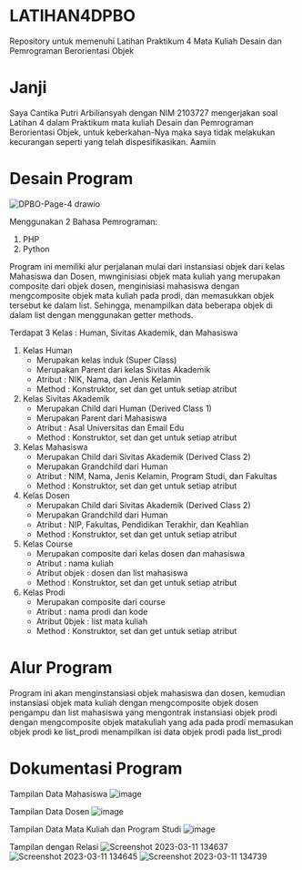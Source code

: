 # LATIHAN4DPBO
Repository untuk memenuhi Latihan Praktikum 4 Mata Kuliah Desain dan Pemrograman Berorientasi Objek

# Janji
Saya Cantika Putri Arbiliansyah dengan NIM 2103727 mengerjakan soal Latihan 4 
dalam Praktikum mata kuliah Desain dan Pemrograman Berorientasi Objek, untuk keberkahan-Nya
maka saya tidak melakukan kecurangan seperti yang telah dispesifikasikan. Aamiin

# Desain Program
![DPBO-Page-4 drawio](https://user-images.githubusercontent.com/85111014/224393074-358dab55-d447-4fe0-913f-10929b053033.png)

Menggunakan 2 Bahasa Pemrograman:
1. PHP
2. Python

Program ini memiliki alur perjalanan mulai dari instansiasi objek dari kelas Mahasiswa dan Dosen, mwnginisiasi objek mata kuliah yang merupakan composite dari objek dosen, menginisiasi mahasiswa dengan mengcomposite objek mata kuliah pada prodi, dan memasukkan objek tersebut ke dalam list. Sehingga, menampilkan data beberapa objek di dalam list dengan menggunakan getter methods.

Terdapat 3 Kelas : Human, Sivitas Akademik, dan Mahasiswa
1. Kelas Human
   - Merupakan kelas induk (Super Class)
   - Merupakan Parent dari kelas Sivitas Akademik
   - Atribut : NIK, Nama, dan Jenis Kelamin
   - Method : Konstruktor, set dan get untuk setiap atribut
2. Kelas Sivitas Akademik
   - Merupakan Child dari Human (Derived Class 1)
   - Merupakan Parent dari Mahasiswa
   - Atribut : Asal Universitas dan Email Edu
   - Method : Konstruktor, set dan get untuk setiap atribut
3. Kelas Mahasiswa
   - Merupakan Child dari Sivitas Akademik (Derived Class 2)
   - Merupakan Grandchild dari Human
   - Atribut : NIM, Nama, Jenis Kelamin, Program Studi, dan Fakultas
   - Method : Konstruktor, set dan get untuk setiap atribut
 4. Kelas Dosen
      - Merupakan Child dari Sivitas Akademik (Derived Class 2)
      - Merupakan Grandchild dari Human
      - Atribut : NIP, Fakultas, Pendidikan Terakhir, dan Keahlian
      - Method : Konstruktor, set dan get untuk setiap atribut
 5. Kelas Course
      - Merupakan composite dari kelas dosen dan mahasiswa
      - Atribut : nama kuliah
      - Atribut objek : dosen dan list mahasiswa
      - Method : Konstruktor, set dan get untuk setiap atribut
  6. Kelas Prodi
     - Merupakan composite dari course
     - Atribut : nama prodi dan kode
     - Atribut 0bjek : list mata kuliah
     - Method : Konstruktor, set dan get untuk setiap atribut

# Alur Program
Program ini akan menginstansiasi objek mahasiswa dan dosen, kemudian instansiasi objek mata kuliah dengan mengcomposite objek dosen pengampu dan list mahasiswa yang mengontrak instansiasi objek prodi dengan mengcomposite objek matakuliah yang ada pada prodi
memasukan objek prodi ke list_prodi
menampilkan isi data objek prodi pada list_prodi

# Dokumentasi Program
Tampilan Data Mahasiswa
![image](https://user-images.githubusercontent.com/85111014/224466363-ee2cb259-84f3-4971-b8da-faba39321cf6.png)

Tampilan Data Dosen
![image](https://user-images.githubusercontent.com/85111014/224466375-3e8d9941-2898-48b1-b18b-1f1eb777c6e2.png)

Tampilan Data Mata Kuliah dan Program Studi
![image](https://user-images.githubusercontent.com/85111014/224466383-d569b0d6-f5d0-4d1b-a3ec-159c76688c09.png)

Tampilan dengan Relasi
![Screenshot 2023-03-11 134637](https://user-images.githubusercontent.com/85111014/224470653-a2b30ae1-e85b-4156-8665-f2708610bce4.png)
![Screenshot 2023-03-11 134645](https://user-images.githubusercontent.com/85111014/224470664-2b68dba2-0310-4b72-bdf0-123ff520eb4e.png)
![Screenshot 2023-03-11 134739](https://user-images.githubusercontent.com/85111014/224470667-006f38b6-b7c8-45e4-85ae-97dd3e8b0384.png)






